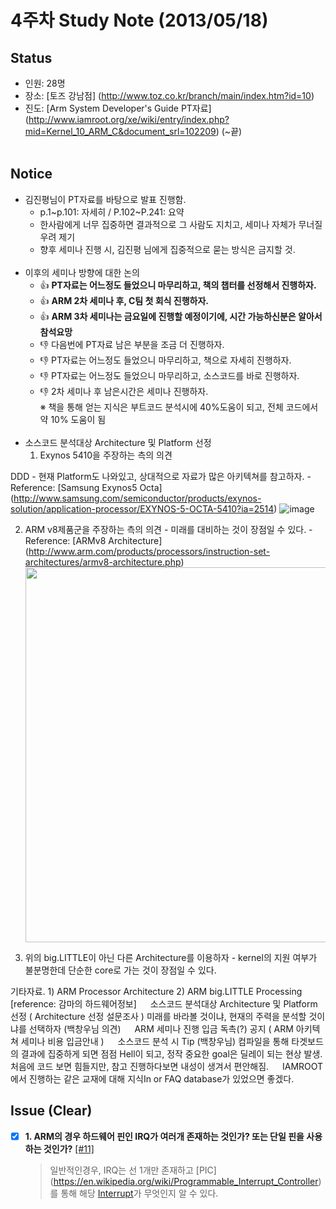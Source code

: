# 4주차 Study Note (2013/05/18)

## Status
 - 인원: 28명
 - 장소: [토즈 강남점] (http://www.toz.co.kr/branch/main/index.htm?id=10)
 - 진도: [Arm System Developer's Guide PT자료] (http://www.iamroot.org/xe/wiki/entry/index.php?mid=Kernel_10_ARM_C&document_srl=102209) (~끝) <br  /> <br  />

## Notice
 - 김진평님이 PT자료를 바탕으로 발표 진행함.
   - p.1~p.101: 자세히 / P.102~P.241: 요약
   - 한사람에게 너무 집중하면 결과적으로 그 사람도 지치고, 세미나 자체가 무너질 우려 제기
   - 향후 세미나 진행 시, 김진평 님에게 집중적으로 묻는 방식은 금지할 것. <br  /> <br  />
 - 이후의 세미나 방향에 대한 논의
   - :+1: **PT자료는 어느정도 들었으니 마무리하고, 책의 챕터를 선정해서 진행하자.**
   - :+1: **ARM 2차 세미나 후, C팀 첫 회식 진행하자.**
   - :+1: **ARM 3차 세미나는 금요일에 진행할 예정이기에, 시간 가능하신분은 알아서 참석요망**
   - :-1: 다음번에 PT자료 남은 부분을 조금 더 진행하자.
   - :-1: PT자료는 어느정도 들었으니 마무리하고, 책으로 자세히 진행하자.
   - :-1: PT자료는 어느정도 들었으니 마무리하고, 소스코드를 바로 진행하자.
   - :-1: 2차 세미나 후 남은시간은 세미나 진행하자.<br  />
   ※ 책을 통해 얻는 지식은 부트코드 분석시에 40%도움이 되고, 전체 코드에서 약 10% 도움이 됨  <br  /> <br  />
 - 소스코드 분석대상 Architecture 및 Platform 선정
   1. Exynos 5410을 주장하는 측의 의견

DDD
     - 현재 Platform도 나와있고, 상대적으로 자료가 많은 아키텍쳐를 참고하자.
     - Reference: [Samsung Exynos5 Octa] (http://www.samsung.com/semiconductor/products/exynos-solution/application-processor/EXYNOS-5-OCTA-5410?ia=2514)
     ![image](https://github.com/arm10c/linux-stable/blob/master/Reference/Breakdown/Figures/004_Exynos5_OCTA.png)

   2. ARM v8제품군을 주장하는 측의 의견
     - 미래를 대비하는 것이 장점일 수 있다.
     - Reference: [ARMv8 Architecture] (http://www.arm.com/products/processors/instruction-set-architectures/armv8-architecture.php)
      <img src="https://github.com/arm10c/linux-stable/blob/master/Reference/Breakdown/Figures/004_ARMv8_Architecture.png" width="600"> 

   3. 위의 big.LITTLE이 아닌 다른 Architecture를 이용하자
     - kernel의 지원 여부가 불분명한데 단순한 core로 가는 것이 장점일 수 있다.


기타자료.
    1) ARM Processor Architecture
    2) ARM big.LITTLE Processing [reference: 감마의 하드웨어정보]
　
소스코드 분석대상 Architecture 및 Platform 선정 ( Architecture 선정 설문조사 )
미래를 바라볼 것이냐, 현재의 주력을 분석할 것이냐를 선택하자 (백창우님 의견) 
　
ARM 세미나 진행 입금 독촉(?) 공지 ( ARM 아키텍쳐 세미나 비용 입금안내 ) 
　
소스코드 분석 시 Tip (백창우님)
컴파일을 통해 타겟보드의 결과에 집중하게 되면 점점 Hell이 되고, 정작 중요한 goal은 딜레이 되는 현상 발생.
처음에 코드 보면 힘들지만, 참고 진행하다보면 내성이 생겨서 편안해짐. 
　
IAMROOT에서 진행하는 같은 교재에 대해 지식In or FAQ database가 있었으면 좋겠다.

## Issue (Clear)
- [x] **1. ARM의 경우 하드웨어 핀인 IRQ가 여러개 존재하는 것인가? 또는 단일 핀을 사용하는 것인가?** [[#11]](https://github.com/arm10c/linux-stable/issues/11)
    > 일반적인경우, IRQ는 선 1개만 존재하고 [PIC] (https://en.wikipedia.org/wiki/Programmable_Interrupt_Controller)를 통해 해당 [Interrupt](https://en.wikipedia.org/wiki/Interrupt)가 무엇인지 알 수 있다.

  <br />


